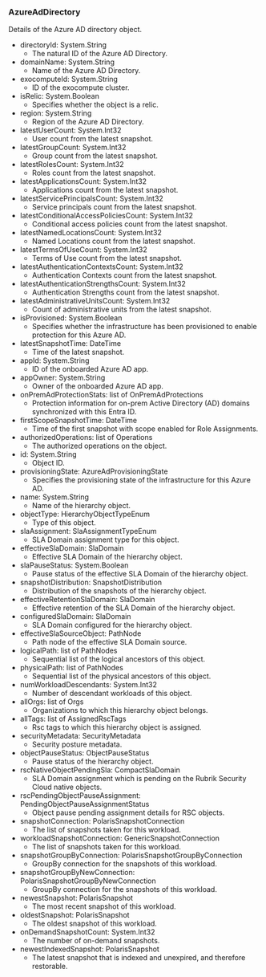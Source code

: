 ### AzureAdDirectory
Details of the Azure AD directory object.

- directoryId: System.String
  - The natural ID of the Azure AD Directory.
- domainName: System.String
  - Name of the Azure AD Directory.
- exocomputeId: System.String
  - ID of the exocompute cluster.
- isRelic: System.Boolean
  - Specifies whether the object is a relic.
- region: System.String
  - Region of the Azure AD Directory.
- latestUserCount: System.Int32
  - User count from the latest snapshot.
- latestGroupCount: System.Int32
  - Group count from the latest snapshot.
- latestRolesCount: System.Int32
  - Roles count from the latest snapshot.
- latestApplicationsCount: System.Int32
  - Applications count from the latest snapshot.
- latestServicePrincipalsCount: System.Int32
  - Service principals count from the latest snapshot.
- latestConditionalAccessPoliciesCount: System.Int32
  - Conditional access policies count from the latest snapshot.
- latestNamedLocationsCount: System.Int32
  - Named Locations count from the latest snapshot.
- latestTermsOfUseCount: System.Int32
  - Terms of Use count from the latest snapshot.
- latestAuthenticationContextsCount: System.Int32
  - Authentication Contexts count from the latest snapshot.
- latestAuthenticationStrengthsCount: System.Int32
  - Authentication Strengths count from the latest snapshot.
- latestAdministrativeUnitsCount: System.Int32
  - Count of administrative units from the latest snapshot.
- isProvisioned: System.Boolean
  - Specifies whether the infrastructure has been provisioned to enable protection for this Azure AD.
- latestSnapshotTime: DateTime
  - Time of the latest snapshot.
- appId: System.String
  - ID of the onboarded Azure AD app.
- appOwner: System.String
  - Owner of the onboarded Azure AD app.
- onPremAdProtectionStats: list of OnPremAdProtections
  - Protection information for on-prem Active Directory (AD) domains synchronized with this Entra ID.
- firstScopeSnapshotTime: DateTime
  - Time of the first snapshot with scope enabled for Role Assignments.
- authorizedOperations: list of Operations
  - The authorized operations on the object.
- id: System.String
  - Object ID.
- provisioningState: AzureAdProvisioningState
  - Specifies the provisioning state of the infrastructure for this Azure AD.
- name: System.String
  - Name of the hierarchy object.
- objectType: HierarchyObjectTypeEnum
  - Type of this object.
- slaAssignment: SlaAssignmentTypeEnum
  - SLA Domain assignment type for this object.
- effectiveSlaDomain: SlaDomain
  - Effective SLA Domain of the hierarchy object.
- slaPauseStatus: System.Boolean
  - Pause status of the effective SLA Domain of the hierarchy object.
- snapshotDistribution: SnapshotDistribution
  - Distribution of the snapshots of the hierarchy object.
- effectiveRetentionSlaDomain: SlaDomain
  - Effective retention of the SLA Domain of the hierarchy object.
- configuredSlaDomain: SlaDomain
  - SLA Domain configured for the hierarchy object.
- effectiveSlaSourceObject: PathNode
  - Path node of the effective SLA Domain source.
- logicalPath: list of PathNodes
  - Sequential list of the logical ancestors of this object.
- physicalPath: list of PathNodes
  - Sequential list of the physical ancestors of this object.
- numWorkloadDescendants: System.Int32
  - Number of descendant workloads of this object.
- allOrgs: list of Orgs
  - Organizations to which this hierarchy object belongs.
- allTags: list of AssignedRscTags
  - Rsc tags to which this hierarchy object is assigned.
- securityMetadata: SecurityMetadata
  - Security posture metadata.
- objectPauseStatus: ObjectPauseStatus
  - Pause status of the hierarchy object.
- rscNativeObjectPendingSla: CompactSlaDomain
  - SLA Domain assignment which is pending on the Rubrik Security Cloud native objects.
- rscPendingObjectPauseAssignment: PendingObjectPauseAssignmentStatus
  - Object pause pending assignment details for RSC objects.
- snapshotConnection: PolarisSnapshotConnection
  - The list of snapshots taken for this workload.
- workloadSnapshotConnection: GenericSnapshotConnection
  - The list of snapshots taken for this workload.
- snapshotGroupByConnection: PolarisSnapshotGroupByConnection
  - GroupBy connection for the snapshots of this workload.
- snapshotGroupByNewConnection: PolarisSnapshotGroupByNewConnection
  - GroupBy connection for the snapshots of this workload.
- newestSnapshot: PolarisSnapshot
  - The most recent snapshot of this workload.
- oldestSnapshot: PolarisSnapshot
  - The oldest snapshot of this workload.
- onDemandSnapshotCount: System.Int32
  - The number of on-demand snapshots.
- newestIndexedSnapshot: PolarisSnapshot
  - The latest snapshot that is indexed and unexpired, and therefore restorable.
